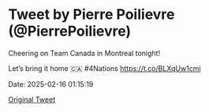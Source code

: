 # Tweet by Pierre Poilievre (@PierrePoilievre)

Cheering on Team Canada in Montreal tonight! 

Let’s bring it home 🇨🇦 #4Nations https://t.co/BLXqUw1cmi

Date: 2025-02-16 01:15:19

[Original Tweet](https://x.com/PierrePoilievre/status/1890932940692939127)
